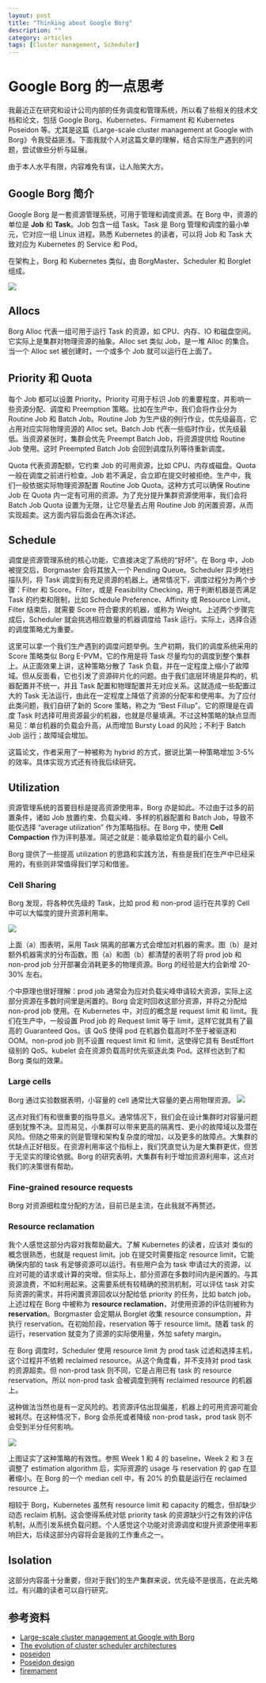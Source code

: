 ```yaml
---
layout: post
title: "Thinking about Google Borg"
description: ""
category: articles
tags: [Cluster management, Scheduler]
---
```


# Google Borg 的一点思考
我最近正在研究和设计公司内部的任务调度和管理系统，所以看了些相关的技术文档和论文，包括 Google Borg、Kubernetes、Firmament 和 Kubernetes Poseidon 等。尤其是这篇《Large-scale cluster management at Google with Borg》令我受益匪浅。下面我就个人对这篇文章的理解，结合实际生产遇到的问题，尝试做些分析与延展。

由于本人水平有限，内容难免有误，让人贻笑大方。

## Google Borg 简介

Google Borg 是一套资源管理系统，可用于管理和调度资源。在 Borg 中，资源的单位是 **Job** 和 **Task**。Job 包含一组 Task。Task 是 Borg 管理和调度的最小单元，它对应一组 Linux 进程。熟悉 Kubernetes 的读者，可以将 Job 和 Task 大致对应为 Kubernetes 的 Service 和 Pod。

在架构上，Borg 和 Kubernetes 类似，由 BorgMaster、Scheduler 和 Borglet 组成。

![](/images/15414871166556.jpg)

## Allocs
Borg Alloc 代表一组可用于运行 Task 的资源，如 CPU、内存、IO 和磁盘空间。它实际上是集群对物理资源的抽象。Alloc set 类似 Job，是一堆 Alloc 的集合。当一个 Alloc set 被创建时，一个或多个 Job 就可以运行在上面了。

## Priority 和 Quota
每个 Job 都可以设置 Priority。Priority 可用于标识 Job 的重要程度，并影响一些资源分配、调度和 Preemption 策略。比如在生产中，我们会将作业分为 Routine Job 和 Batch Job。Routine Job 为生产级的例行作业，优先级最高，它占用对应实际物理资源的 Alloc set。Batch Job 代表一些临时作业，优先级最低。当资源紧张时，集群会优先 Preempt Batch Job，将资源提供给 Routine Job 使用。这时 Preempted Batch Job 会回到调度队列等待重新调度。

Quota 代表资源配额，它约束 Job 的可用资源，比如 CPU、内存或磁盘。Quota 一般在调度之前进行检查。Job 若不满足，会立即在提交时被拒绝。生产中，我们一般依据实际物理资源配置 Routine Job Quota。这种方式可以确保 Routine Job 在 Quota 内一定有可用的资源。为了充分提升集群资源使用率，我们会将 Batch Job Quota 设置为无限，让它尽量去占用 Routine Job 的闲置资源，从而实现超卖。这方面内容后面会在再次详述。

## Schedule
调度是资源管理系统的核心功能，它直接决定了系统的“好坏”。在 Borg 中，Job 被提交后，Borgmaster 会将其放入一个 Pending Queue。Scheduler 异步地扫描队列，将 Task 调度到有充足资源的机器上。通常情况下，调度过程分为两个步骤：Filter 和 Score。Filter，或是 Feasibility Checking，用于判断机器是否满足 Task 的约束和限制，比如 Schedule Preference、Affinity 或 Resource Limit。Filter 结束后，就需要 Score 符合要求的机器，或称为 Weight。上述两个步骤完成后，Scheduler 就会挑选相应数量的机器调度给 Task 运行。实际上，选择合适的调度策略尤为重要。

这里可以拿一个我们生产遇到的调度问题举例。生产初期，我们的调度系统采用的 Score 策略类似 Borg E-PVM，它的作用是将 Task 尽量均匀的调度到整个集群上。从正面效果上讲，这种策略分散了 Task 负载，并在一定程度上缩小了故障域。但从反面看，它也引发了资源碎片化的问题。由于我们底层环境是异构的，机器配置并不统一，并且 Task 配置和物理配置并无对应关系。这就造成一些配置过大的 Task 无法运行，由此在一定程度上降低了资源的分配率和使用率。为了应付此类问题，我们自研了新的 Score 策略，称之为 “Best Fillup”。它的原理是在调度 Task 时选择可用资源最少的机器，也就是尽量填满。不过这种策略的缺点显而易见：单台机器的负载会升高，从而增加 Bursty Load 的风险；不利于 Batch Job 运行；故障域会增加。

这篇论文，作者采用了一种被称为 hybrid 的方式，据说比第一种策略增加 3-5% 的效率。具体实现方式还有待我后续研究。

## Utilization 
资源管理系统的首要目标是提高资源使用率，Borg 亦是如此。不过由于过多的前置条件，诸如 Job 放置约束、负载尖峰、多样的机器配置和 Batch Job，导致不能仅选择 “average utilization” 作为策略指标。在 Borg 中，使用 **Cell Compaction** 作为评判基准。简述之就是：能承载给定负载的最小 Cell。

Borg 提供了一些提高 utilization 的思路和实践方法，有些是我们在生产中已经采用的，有些则非常值得我们学习和借鉴。
### Cell Sharing
Borg 发现，将各种优先级的 Task，比如 prod 和 non-prod 运行在共享的 Cell 中可以大幅度的提升资源利用率。

![](/images/15414743848812.jpg)

上面（a）图表明，采用 Task 隔离的部署方式会增加对机器的需求。图（b）是对额外机器需求的分布函数。图（a）和图（b）都清楚的表明了将 prod job 和 non-prod job 分开部署会消耗更多的物理资源。Borg 的经验是大约会新增 20-30% 左右。

个中原理也很好理解：prod job 通常会为应对负载尖峰申请较大资源，实际上这部分资源在多数时间里是闲置的。Borg 会定时回收这部分资源，并将之分配给 non-prod job 使用。在 Kubernetes 中，对应的概念是 request limit 和 limit。我们在生产中，一般设置 Prod job 的 Request limit 等于 limit，这样它就具有了最高的 Guaranteed Qos。该 QoS 使得 pod 在机器负载高时不至于被驱逐和 OOM。non-prod job 则不设置 request limit 和 limit，这使得它具有 BestEffort 级别的 QoS。kubelet 会在资源负载高时优先驱逐此类 Pod。这样也达到了和 Borg 类似的效果。

### Large cells
Borg 通过实验数据表明，小容量的 cell 通常比大容量的更占用物理资源。
![](/images/15414759002584.jpg)

这点对我们有和很重要的指导意义。通常情况下，我们会在设计集群时对容量问题感到犹豫不决。显而易见，小集群可以带来更高的隔离性、更小的故障域以及潜在风险。但随之带来的则是管理和架构复杂度的增加，以及更多的故障点。大集群的优缺点正好相反。在资源利用率这个指标上，我们凭直觉认为是大集群更优，但苦于无坚实的理论依据。Borg 的研究表明，大集群有利于增加资源利用率，这点对我们的决策很有帮助。

### Fine-grained resource requests
Borg 对资源细粒度分配的方法，目前已是主流，在此我就不再赘述。

### Resource reclamation
我个人感觉这部分内容对我帮助最大。了解 Kubernetes 的读者，应该对 类似的概念很熟悉，也就是 request limit。job 在提交时需要指定 resource limit，它能确保内部的 task 有足够资源可以运行。有些用户会为 task 申请过大的资源，以应对可能的请求或计算的突增。但实际上，部分资源在多数时间内是闲置的。与其资源浪费，不如利用起来。这需要系统有较精确的预测机制，可以评估 task 对实际资源的需求，并将闲置资源回收以分配给低 priority 的任务，比如 batch job。上述过程在 Borg 中被称为 **resource reclamation**，对使用资源的评估则被称为 **reservation**。Borgmaster 会定期从 Borglet 收集 resource consumption，并执行 reservation。在初始阶段，reservation 等于 resource limit。随着 task 的运行，reservation 就变为了资源的实际使用量，外加 safety margin。

在 Borg 调度时，Scheduler 使用 resource limit 为 prod task 过滤和选择主机，这个过程并不依赖 reclaimed resource。从这个角度看，并不支持对 prod task 的资源超卖。但 non-prod task 则不同，它是占用已有 task 的 resource reservation。所以 non-prod task 会被调度到拥有 reclaimed resource 的机器上。

这种做法当然也是有一定风险的。若资源评估出现偏差，机器上的可用资源可能会被耗尽。在这种情况下，Borg 会杀死或者降级 non-prod task，prod task 则不会受到半分任何影响。

![](/images/15414862899318.jpg)

上图证实了这种策略的有效性。参照 Week 1 和 4 的 baseline，Week 2 和 3 在调整了 estimation algorithm 后，实际资源的 usage 与 reservation 的 gap 在显著缩小。在 Borg 的一个 median cell 中，有 20% 的负载是运行在 reclaimed resource 上。

相较于 Borg，Kubernetes 虽然有 resource limit 和 capacity 的概念，但却缺少动态 reclaim 机制。这会使得系统对低 priority task 的资源缺少行之有效的评估机制，从而引发系统负载问题。个人感觉这个功能对资源调度和提升资源使用率影响巨大，后续这部分内容将会是我的工作重点之一。

## Isolation
这部分内容虽十分重要，但对于我们的生产集群来说，优先级不是很高，在此先略过。有兴趣的读者可以自行研究。

## 参考资料
* [Large-scale cluster management at Google with Borg](/images/43438.pdf)
* [The evolution of cluster scheduler architectures](http://www.firmament.io/blog/scheduler-architectures.html)
* [poseidon](https://github.com/kubernetes-sigs/poseidon)
* [Poseidon design](https://docs.google.com/document/d/1VNoaw1GoRK-yop_Oqzn7wZhxMxvN3pdNjuaICjXLarA/edit?usp=sharing)
* [firemament](https://github.com/camsas/firmament)
